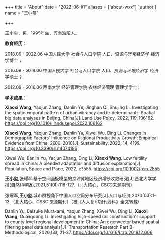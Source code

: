 +++
title = "About"
date = "2022-06-01"
aliases = ["about-wxx"]
[ author ]
  name = "王小玺"

+++

王小玺，男，1995年生，河南洛阳人。

**教育经历**：

2018.09 - 2022.06  中国人民大学  社会与人口学院  人口、资源与环境经济学  经济学博士；

2016.09 - 2018.06  中国人民大学  社会与人口学院  人口、资源与环境经济学  经济学硕士；

2012.09 - 2016.06  西南大学  经济管理学院  农林经济管理  管理学学士；

**学术成果**：

**Xiaoxi Wang**, Yaojun Zhang, Danlin Yu, Jinghan Qi, Shujing Li. Investigating the spatiotemporal pattern of urban vibrancy and its determinants: Spatial big data analyses in Beijing, China[J]. Land Use Policy, 2022, 119, 106162. https://doi.org/10.1016/j.landusepol.2022.106162

**Xiaoxi Wang**, Yaojun Zhang, Danlin Yu, Xiwei Wu, Ding Li. Changes in Demographic Factors’ Influence on Regional Productivity Growth: Empirical Evidence from China, 2000–2010[J]. Sustainability, 2022, 14, 4195. https://doi.org/10.3390/su14074195

Xiwei Wu, Danlin Yu, Yaojun Zhang, Ding Li, **Xiaoxi Wang**. Low fertility spread in China: A blended adaptation and diffusion explanation[J]. Population, Space and Place, 2022, e2555. https://doi.org/10.1002/psp.2555

**王小玺**,张耀军.基于空间面板模型的京津冀地区经济增长收敛研究[J].西北大学学报(自然科学版),2021,51(01):118-127.（北大核心、CSCD来源期刊）

张耀军,**王小玺**.城市群视角下中国人口空间分布研究[J].人口与经济,2020(03):1-13.（北大核心、CSSCI来源期刊）（被《人大复印报刊资料》全文转载）

Danlin Yu, Daisuke Murakami, Yaojun Zhang, Xiwei Wu, Ding Li, **Xiaoxi Wang**, Guangdong Li. Investigating high-speed rail construction's support to county level regional development in China: An eigenvector based spatial filtering panel data analysis[J]. Transportation Research Part B-Methodological, 2020,133, 21-37. https://doi.org/10.1016/j.trb.2019.12.006

